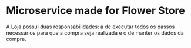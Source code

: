 # Microservice made for Flower Store

A Loja possui duas responsabilidades: a de executar todos os passos necessários para que a compra seja realizada e o de manter os dados da compra.